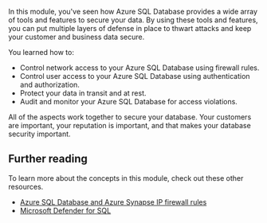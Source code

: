 In this module, you've seen how Azure SQL Database provides a wide array of tools and features to secure your data. By using these tools and features, you can put multiple layers of defense in place to thwart attacks and keep your customer and business data secure.

You learned how to:

- Control network access to your Azure SQL Database using firewall rules.
- Control user access to your Azure SQL Database using authentication and authorization.
- Protect your data in transit and at rest.
- Audit and monitor your Azure SQL Database for access violations.

All of the aspects work together to secure your database. Your customers are important, your reputation is important, and that makes your database security important.

## Further reading

To learn more about the concepts in this module, check out these other resources.

- [Azure SQL Database and Azure Synapse IP firewall rules](/azure/sql-database/sql-database-firewall-configure)
- [Microsoft Defender for SQL](/azure/azure-sql/database/azure-defender-for-sql)
